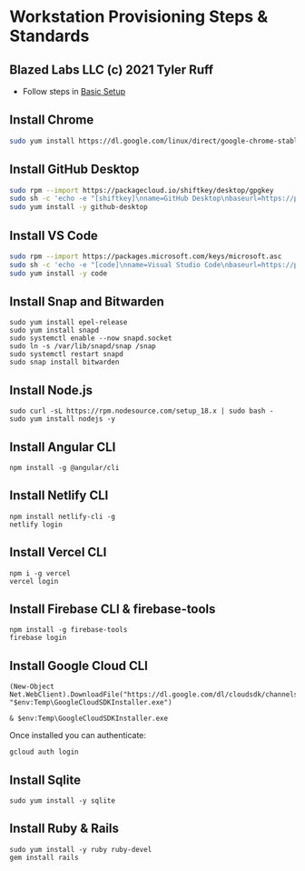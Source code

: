 # Workstation Provisioning Steps & Standards
## Blazed Labs LLC (c) 2021 Tyler Ruff

* Follow steps in [Basic Setup](BASIC-SETUP.md)

## Install Chrome

```sh
sudo yum install https://dl.google.com/linux/direct/google-chrome-stable_current_x86_64.rpm
```

## Install GitHub Desktop

```sh
sudo rpm --import https://packagecloud.io/shiftkey/desktop/gpgkey
sudo sh -c 'echo -e "[shiftkey]\nname=GitHub Desktop\nbaseurl=https://packagecloud.io/shiftkey/desktop/el/7/\$basearch\nenabled=1\ngpgcheck=0\nrepo_gpgcheck=1\ngpgkey=https://packagecloud.io/shiftkey/desktop/gpgkey" > /etc/yum.repos.d/shiftkey-desktop.repo'
sudo yum install -y github-desktop
```

## Install VS Code

```sh
sudo rpm --import https://packages.microsoft.com/keys/microsoft.asc
sudo sh -c 'echo -e "[code]\nname=Visual Studio Code\nbaseurl=https://packages.microsoft.com/yumrepos/vscode\nenabled=1\ngpgcheck=1\ngpgkey=https://packages.microsoft.com/keys/microsoft.asc" > /etc/yum.repos.d/vscode.repo'
sudo yum install -y code
```

## Install Snap and Bitwarden

```shell
sudo yum install epel-release
sudo yum install snapd
sudo systemctl enable --now snapd.socket
sudo ln -s /var/lib/snapd/snap /snap
sudo systemctl restart snapd
sudo snap install bitwarden
```

## Install Node.js

```shell
sudo curl -sL https://rpm.nodesource.com/setup_18.x | sudo bash -
sudo yum install nodejs -y
```

## Install Angular CLI
```shell
npm install -g @angular/cli
```

## Install Netlify CLI
```shell
npm install netlify-cli -g
netlify login
```

## Install Vercel CLI
```shell
npm i -g vercel
vercel login
```

## Install Firebase CLI & firebase-tools
```
npm install -g firebase-tools
firebase login
```

## Install Google Cloud CLI
```shell
(New-Object Net.WebClient).DownloadFile("https://dl.google.com/dl/cloudsdk/channels/rapid/", "$env:Temp\GoogleCloudSDKInstaller.exe")

& $env:Temp\GoogleCloudSDKInstaller.exe
```
Once installed you can authenticate:
```shell
gcloud auth login
```

## Install Sqlite
```shell
sudo yum install -y sqlite
```

## Install Ruby & Rails
```shell
sudo yum install -y ruby ruby-devel
gem install rails
```